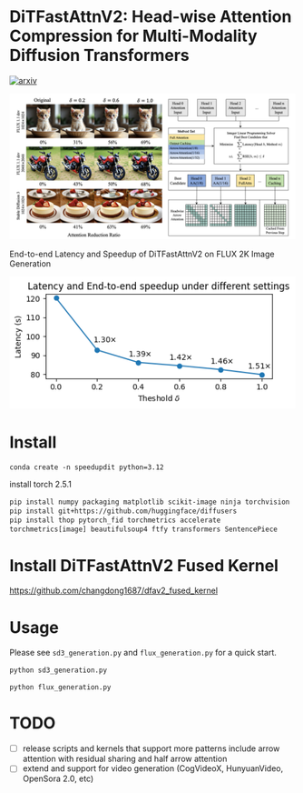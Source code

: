 # DiTFastAttnV2: Head-wise Attention Compression for Multi-Modality Diffusion Transformers

<a href="https://arxiv.org/abs/2503.22796">
  <img alt="arxiv" src="https://img.shields.io/badge/arXiv-%3C2406.02540%3E-%23a72f20.svg">
</a>

![intro](assets/dfav2_overview.png)

End-to-end Latency and Speedup of DiTFastAttnV2 on FLUX 2K Image Generation 

![speedup](assets/output.png)

# Install

```
conda create -n speedupdit python=3.12
```

install torch 2.5.1

```
pip install numpy packaging matplotlib scikit-image ninja torchvision
pip install git+https://github.com/huggingface/diffusers
pip install thop pytorch_fid torchmetrics accelerate torchmetrics[image] beautifulsoup4 ftfy transformers SentencePiece
```

# Install DiTFastAttnV2 Fused Kernel

https://github.com/changdong1687/dfav2_fused_kernel


# Usage

Please see `sd3_generation.py` and `flux_generation.py` for a quick start.

```
python sd3_generation.py
```

```
python flux_generation.py
```

# TODO
- [ ] release scripts and kernels that support more patterns include arrow attention with residual sharing and half arrow attention
- [ ] extend and support for video generation (CogVideoX, HunyuanVideo, OpenSora 2.0, etc)
